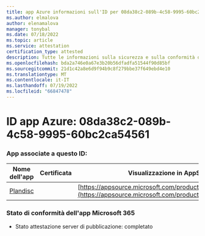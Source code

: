 ```yaml
---
title: app Azure informazioni sull'ID per 08da38c2-089b-4c58-9995-60bc2ca54561
ms.author: elmalova
author: elenamalova
manager: tonybal
ms.date: 07/18/2022
ms.topic: article
ms.service: attestation
certification_type: attested
description: Tutte le informazioni sulla sicurezza e sulla conformità disponibili per 08da38c2-089b-4c58-9995-60bc2ca54561.
ms.openlocfilehash: bda2a746e0a67e3b20b56dfadfa51544f90d85bf
ms.sourcegitcommit: 21d1c42a8e6d9f94b9c8f279bbe37f649ebd4e10
ms.translationtype: MT
ms.contentlocale: it-IT
ms.lasthandoff: 07/19/2022
ms.locfileid: "66847478"
---
```

# <a name="azure-app-id-08da38c2-089b-4c58-9995-60bc2ca54561"></a>ID app Azure: 08da38c2-089b-4c58-9995-60bc2ca54561


### <a name="apps-associated-with-this-id"></a>App associate a questo ID:
| **Nome dell'app** | **Certificata** | **Visualizzazione in AppSource** |
|--------------|---------------|-----------------------|
| [Plandisc](../forward/WA200003869.md) |  | [https://appsource.microsoft.com/product/office/WA200003869](https://appsource.microsoft.com/product/office/WA200003869) |

### <a name="microsoft-365-app-compliance-status"></a>Stato di conformità dell'app Microsoft 365
- Stato attestazione server di pubblicazione: completato
